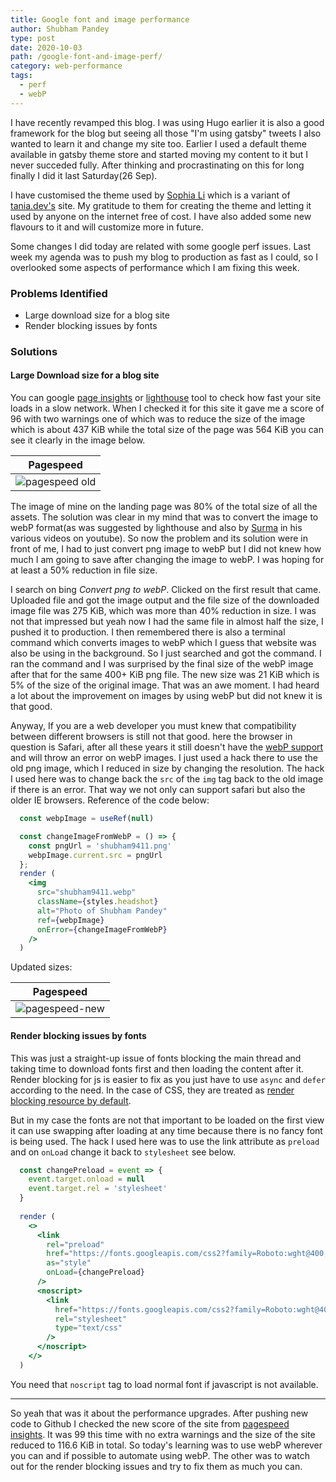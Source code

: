 ```yaml
---
title: Google font and image performance
author: Shubham Pandey
type: post
date: 2020-10-03
path: /google-font-and-image-perf/
category: web-performance
tags:
  - perf
  - webP
---
```


I have recently revamped this blog. I was using Hugo earlier it is also a good framework for the blog but seeing all those "I'm using gatsby" tweets I also wanted to learn it and change my site too. Earlier I used a default theme available in gatsby theme store and started moving my content to it but I never succeded fully. After thinking and procrastinating on this for long finally I did it last Saturday(26 Sep).

I have customised the theme used by [Sophia Li][4] which is a variant of [tania.dev's][5] site. My gratitude to them for creating the theme and letting it used by anyone on the internet free of cost. I have also added some new flavours to it and will customize more in future.

Some changes I did today are related with some google perf issues. Last week my agenda was to push my blog to production as fast as I could, so I overlooked some aspects of performance which I am fixing this week.

### Problems Identified

* Large download size for a blog site
* Render blocking issues by fonts

### Solutions

#### Large Download size for a blog site

You can google [page insights][1] or [lighthouse][2] tool to check how fast your site loads in a slow network. When I checked it for this site it gave me a score of 96 with two warnings one of which was to reduce the size of the image which is about 437 KiB while the total size of the page was 564 KiB you can see it clearly in the image below.

<div style="text-align: center">

| Pagespeed |
| ------ |
| ![pagespeed old](/google-font-and-image-perf/pagespeed-old.webp) |

</div>

The image of mine on the landing page was 80% of the total size of all the assets. The solution was clear in my mind that was to convert the image to webP format(as was suggested by lighthouse and also by [Surma][6] in his various videos on youtube). So now the problem and its solution were in front of me, I had to just convert png image to webP but I did not knew how much I am going to save after changing the image to webP. I was hoping for at least a 50% reduction in file size.

I search on bing _Convert png to webP_. Clicked on the first result that came. Uploaded file and got the image output and the file size of the downloaded image file was 275 KiB, which was more than 40% reduction in size. I was not that impressed but yeah now I had the same file in almost half the size, I pushed it to production. I then remembered there is also a terminal command which converts images to webP which I guess that website was also be using in the background. So I just searched and got the command. I ran the command and I was surprised by the final size of the webP image after that for the same 400+ KiB png file. The new size was 21 KiB which is 5% of the size of the original image. That was an awe moment. I had heard a lot about the improvement on images by using webP but did not knew it is that good.

Anyway, If you are a web developer you must knew that compatibility between different browsers is still not that good. here the browser in question is Safari, after all these years it still doesn't have the [webP support][7] and will throw an error on webP images. I just used a hack there to use the old png image, which I reduced in size by changing the resolution. The hack I used here was to change back the `src` of the `img` tag back to the old image if there is an error. That way we not only can support safari but also the older IE browsers.
Reference of the code below:

```jsx
  const webpImage = useRef(null)

  const changeImageFromWebP = () => {
    const pngUrl = 'shubham9411.png'
    webpImage.current.src = pngUrl
  };
  render (
    <img
      src="shubham9411.webp"
      className={styles.headshot}
      alt="Photo of Shubham Pandey"
      ref={webpImage}
      onError={changeImageFromWebP}
    />
  )
```

Updated sizes:

<div style="text-align: center">

| Pagespeed |
| ------ |
| ![pagespeed-new](/google-font-and-image-perf/pagespeed-new.webp) |

</div>

#### Render blocking issues by fonts

This was just a straight-up issue of fonts blocking the main thread and taking time to download fonts first and then loading the content after it. Render blocking for js is easier to fix as you just have to use `async` and `defer` according to the need. 
In the case of CSS, they are treated as [render blocking resource by default][3].

But in my case the fonts are not that important to be loaded on the first view it can use swapping after loading at any time because there is no fancy font is being used. The hack I used here was to use the link attribute as `preload` and on `onLoad` change it back to `stylesheet` see below.

```jsx
  const changePreload = event => {
    event.target.onload = null
    event.target.rel = 'stylesheet'
  }
  
  render (
    <>
      <link
        rel="preload"
        href="https://fonts.googleapis.com/css2?family=Roboto:wght@400;700&display=swap"
        as="style"
        onLoad={changePreload}
      />
      <noscript>
        <link
          href="https://fonts.googleapis.com/css2?family=Roboto:wght@400;700&display=swap"
          rel="stylesheet"
          type="text/css"
        />
      </noscript>
    </>
  )
```

You need that `noscript` tag to load normal font if javascript is not available.

---

So yeah that was it about the performance upgrades. After pushing new code to Github I checked the new score of the site from [pagespeed insights][1]. It was 99 this time with no extra warnings and the size of the site reduced to 116.6 KiB in total. So today's learning was to use webP wherever you can and if possible to automate using webP. The other was to watch out for the render blocking issues and try to fix them as much you can.

[1]: https://developers.google.com/speed/pagespeed/insights/?url=https%3A%2F%2Fshubhampandey.in%2F&tab=mobile&hl=en
[2]: https://web.dev/performance-scoring/
[3]: https://developers.google.com/web/fundamentals/performance/critical-rendering-path/render-blocking-css
[4]: https://sophiali.dev/
[5]: https://tania.dev/
[6]: https://twitter.com/search?q=%40dassurma%20webp&src=typed_query
[7]: https://caniuse.com/?search=webp
